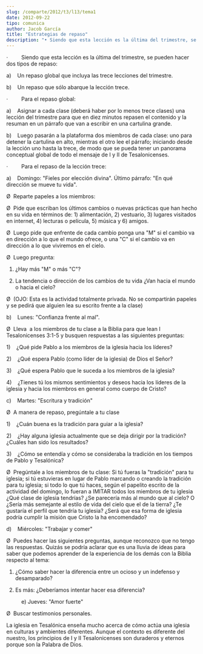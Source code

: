 ```yaml
---
slug: /comparte/2012/t3/l13/tema1
date: 2012-09-22
tipo: comunica
author: Jacob García
title: "Estrategias de repaso"
description: "• Siendo que esta lección es la última del trimestre, se pueden hacer dos tipos  de repaso: a) Un repaso global que incluya las trece lecciones del trimestre.  b) Un repaso que sólo abarque la lección trece. • Para el repaso global:"
---
```


·         Siendo que esta lección es la última del trimestre, se pueden hacer dos tipos de repaso:

a)    Un repaso global que incluya las trece lecciones del trimestre.

b)    Un repaso que sólo abarque la lección trece.

·         Para el repaso global:

a)    Asignar a cada clase (deberá haber por lo menos trece clases) una lección del trimestre para que en diez minutos repasen el contenido y la resuman en un párrafo que van a escribir en una cartulina grande.

b)    Luego pasarán a la plataforma dos miembros de cada clase: uno para detener la cartulina en alto, mientras el otro lee el párrafo; iniciando desde la lección uno hasta la trece, de modo que se pueda tener un panorama conceptual global de todo el mensaje de I y II de Tesalonicenses.

·         Para el repaso de la lección trece:

a)    Domingo: "Fieles por elección divina". Último párrafo: "En qué dirección se mueve tu vida".

Ø  Reparte papeles a los miembros:

Ø  Pide que escriban los últimos cambios o nuevas prácticas que han hecho en su vida en términos de: 1) alimentación, 2) vestuario, 3) lugares visitados en internet, 4) lecturas o película, 5) música y 6) amigos.

Ø  Luego pide que enfrente de cada cambio ponga una "M" si el cambio va en dirección a lo que el mundo ofrece, o una "C" si el cambio va en dirección a lo que viviremos en el cielo.

Ø  Luego pregunta:

1) ¿Hay más "M" o más "C"?

2) La tendencia o dirección de los cambios de tu vida ¿Van hacia el mundo o hacia el cielo?

Ø  (OJO: Esta es la actividad totalmente privada. No se compartirán papeles y se pedirá que alguien lea su escrito frente a la clase)

b)    Lunes: "Confianza frente al mal".

Ø  Lleva  a los miembros de tu clase a la Biblia para que lean I Tesalonicenses 3:1-5 y busquen respuestas a las siguientes preguntas:

1)    ¿Qué pide Pablo a los miembros de la iglesia hacia los líderes?

2)    ¿Qué espera Pablo (como líder de la iglesia) de Dios el Señor?

3)    ¿Qué espera Pablo que le suceda a los miembros de la iglesia?

4)    ¿Tienes tú los mismos sentimientos y deseos hacia los líderes de la iglesia y hacia los miembros en general como cuerpo de Cristo?

c)    Martes: "Escritura y tradición"

Ø  A manera de repaso, pregúntale a tu clase

1)    ¿Cuán buena es la tradición para guiar a la iglesia?

2)    ¿Hay alguna iglesia actualmente que se deja dirigir por la tradición? ¿Cuáles han sido los resultados?

3)    ¿Cómo se entendía y cómo se consideraba la tradición en los tiempos de Pablo y Tesalónica?

Ø  Pregúntale a los miembros de tu clase: Si tú fueras la "tradición" para tu iglesia; si tú estuvieras en lugar de Pablo marcando o creando la tradición para tu iglesia; si todo lo que tú haces, según el papelito escrito de la actividad del domingo, lo fueran a IMITAR todos los miembros de tu iglesia ¿Qué clase de iglesia tendrías? ¿Se parecería más al mundo que al cielo? O ¿Sería más semejante al estilo de vida del cielo que el de la tierra? ¿Te gustaría el perfil que tendría tu iglesia? ¿Será que esa forma de iglesia podría cumplir la misión que Cristo la ha encomendado?

d)    Miércoles: "Trabajar y comer"

Ø  Puedes hacer las siguientes preguntas, aunque reconozco que no tengo las respuestas. Quizás se podría aclarar que es una lluvia de ideas para saber que podemos aprender de la experiencia de los demás con la Biblia respecto al tema:

1) ¿Cómo saber hacer la diferencia entre un ocioso y un indefenso y desamparado?

2) Es más: ¿Deberíamos intentar hacer esa diferencia?

          e) Jueves: "Amor fuerte"

Ø  Buscar testimonios personales.

La iglesia en Tesalónica enseña mucho acerca de cómo actúa una iglesia en culturas y ambientes diferentes. Aunque el contexto es diferente del nuestro, los principios de I y II Tesalonicenses son duraderos y eternos porque son la Palabra de Dios.
